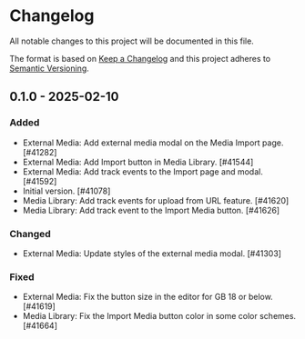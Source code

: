 # Changelog

All notable changes to this project will be documented in this file.

The format is based on [Keep a Changelog](https://keepachangelog.com/en/1.0.0/)
and this project adheres to [Semantic Versioning](https://semver.org/spec/v2.0.0.html).

## 0.1.0 - 2025-02-10
### Added
- External Media: Add external media modal on the Media Import page. [#41282]
- External Media: Add Import button in Media Library. [#41544]
- External Media: Add track events to the Import page and modal. [#41592]
- Initial version. [#41078]
- Media Library: Add track events for upload from URL feature. [#41620]
- Media Library: Add track event to the Import Media button. [#41626]

### Changed
- External Media: Update styles of the external media modal. [#41303]

### Fixed
- External Media: Fix the button size in the editor for GB 18 or below. [#41619]
- Media Library: Fix the Import Media button color in some color schemes. [#41664]
